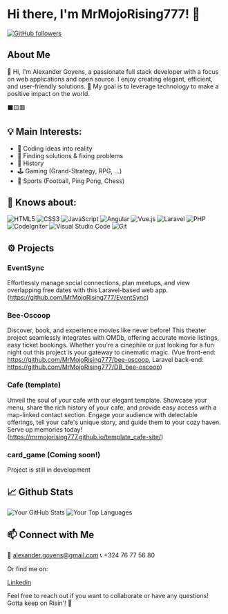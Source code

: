 # Hi there, I'm MrMojoRising777! 👋

[![GitHub followers](https://img.shields.io/github/followers/MrMojoRising777?label=Follow&style=social)](https://github.com/MrMojoRising777)

## About Me

👋 Hi, I'm Alexander Goyens, a passionate full stack developer with a focus on web applications and open source. I enjoy creating elegant, efficient, and user-friendly solutions.
🚀 My goal is to leverage technology to make a positive impact on the world.

⬛🟨🟥

## 💡 Main Interests:

<ul>
  <li>💭 Coding ideas into reality</li>
  <li>🔎 Finding solutions & fixing problems</li>
  <li>📜 History</li>
  <li>🕹️ Gaming (Grand-Strategy, RPG, ...)</li>
  <li>🏓 Sports (Football, Ping Pong, Chess)</li>
</ul>

## 🧠 Knows about:

<img src="https://img.shields.io/badge/html5-%23E34F26.svg?style=for-the-badge&amp;logo=html5&amp;logoColor=white" alt="HTML5"> 
<img src="https://img.shields.io/badge/css3-%231572B6.svg?style=for-the-badge&amp;logo=css3&amp;logoColor=white" alt="CSS3"> 
<img src="https://img.shields.io/badge/javascript-%23323330.svg?style=for-the-badge&amp;logo=javascript&amp;logoColor=%23F7DF1E" alt="JavaScript"> 
<img src="https://img.shields.io/badge/angular-%23DD0031.svg?style=for-the-badge&amp;logo=angular&amp;logoColor=white" alt="Angular"> 
<img src="https://img.shields.io/badge/vuejs-%2335495e.svg?style=for-the-badge&amp;logo=vue.js&amp;logoColor=%234FC08D" alt="Vue.js"> 
<img src="https://img.shields.io/badge/laravel-%23FF2D20.svg?style=for-the-badge&amp;logo=laravel&amp;logoColor=white" alt="Laravel"> 
<img src="https://img.shields.io/badge/php-%23777BB4.svg?style=for-the-badge&amp;logo=php&amp;logoColor=white" alt="PHP"> 
<img src="https://img.shields.io/badge/codeigniter-%23EF4223.svg?style=for-the-badge&amp;logo=codeigniter&amp;logoColor=white" alt="CodeIgniter"> 
<img src="https://img.shields.io/badge/visualstudiocode-%23007ACC.svg?style=for-the-badge&amp;logo=visual-studio-code&amp;logoColor=white" alt="Visual Studio Code"> 
<img src="https://img.shields.io/badge/git-%23F05033.svg?style=for-the-badge&amp;logo=git&amp;logoColor=white" alt="Git">

## ⚙️ Projects

### EventSync
Effortlessly manage social connections, plan meetups, and view overlapping free dates with this Laravel-based web app.
(https://github.com/MrMojoRising777/EventSync)

### Bee-Oscoop
Discover, book, and experience movies like never before! This theater project seamlessly integrates with OMDb, offering accurate movie listings, easy ticket bookings. Whether you're a cinephile or just looking for a fun night out this project is your gateway to cinematic magic.
(Vue front-end: https://github.com/MrMojoRising777/bee-oscoop,
Laravel back-end: https://github.com/MrMojoRising777/DB_bee-oscoop)

### Cafe (template)
Unveil the soul of your cafe with our elegant template. Showcase your menu, share the rich history of your cafe, and provide easy access with a map-linked contact section. Engage your audience with delectable offerings, tell your cafe's unique story, and guide them to your cozy haven. Serve up memories today!
(https://mrmojorising777.github.io/template_cafe-site/)

### card_game (Coming soon!)
Project is still in development

## 📈 Github Stats

![Your GitHub Stats](https://github-readme-stats.vercel.app/api?username=MrMojoRising777&show_icons=true&hide=issues,contribs&theme=radical) ![Your Top Languages](https://github-readme-stats.vercel.app/api/top-langs/?username=MrMojoRising777&layout=compact&theme=radical)

## 📫 Connect with Me

📧 alexander.goyens@gmail.com
📞 +324 76 77 56 80

<p class="links">Or find me on:</p>
<a href="https://www.linkedin.com/in/alexander-goyens-a0a8a2224/" target="blank">Linkedin</a>

Feel free to reach out if you want to collaborate or have any questions!
Gotta keep on Risin'! 🚀
